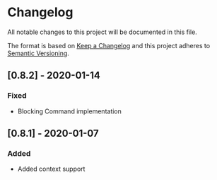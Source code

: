 # Changelog
All notable changes to this project will be documented in this file.

The format is based on [Keep a Changelog](http://keepachangelog.com/en/1.0.0/)
and this project adheres to [Semantic Versioning](http://semver.org/spec/v2.0.0.html).

## [0.8.2] - 2020-01-14
### Fixed
- Blocking Command implementation

## [0.8.1] - 2020-01-07
### Added
- Added context support

